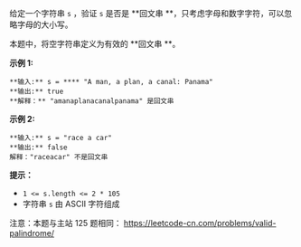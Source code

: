 给定一个字符串 `s` ，验证 `s` 是否是  **回文串  **，只考虑字母和数字字符，可以忽略字母的大小写。

本题中，将空字符串定义为有效的  **回文串  **。



**示例 1:**

    
    
    **输入:** s = **** "A man, a plan, a canal: Panama"
    **输出:** true
    **解释：** "amanaplanacanalpanama" 是回文串

**示例 2:**

    
    
    **输入:** s = "race a car"
    **输出:** false
    解释："raceacar" 不是回文串



**提示：**

  * `1 <= s.length <= 2 * 105`
  * 字符串 `s` 由 ASCII 字符组成



注意：本题与主站 125 题相同： <https://leetcode-cn.com/problems/valid-palindrome/>

